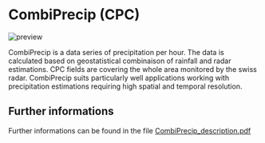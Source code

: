 # CombiPrecip (CPC)

![preview](${base_url}/meteosuise/Precipitation/CombiPrecip/CombiPrecip.png)

CombiPrecip is a data series of precipitation per hour. The data is calculated based on geostatistical combinaison of rainfall and radar estimations.
CPC fields are covering the whole area monitored by the swiss radar.
CombiPrecip suits particularly well applications working with precipitation estimations requiring high spatial and temporal resolution.

## Further informations
Further informations can be found in the file [CombiPrecip_description.pdf](${base_url}/meteosuise/Precipitation/CombiPrecip/CombiPrecip_description.pdf)